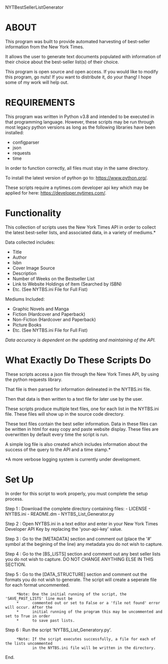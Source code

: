 NYTBestSellerListGenerator

# ABOUT

This program was built to provide automated harvesting of 
best-seller information from the New York Times. 

It allows the user to generate text documents populated with 
information of their choice about the best-seller list(s) of 
their choice. 

This program is open source and open access. If you would like 
to modify this program, go nuts! If you want to distribute it, 
do your thang! I hope some of my work will help out.           


# REQUIREMENTS

This program was written in Python v3.8 and intended to be executed in that programming
language. However, these scripts may be run through most legacy python versions as long
as the following libraries have been installed:

- configparser
- json
- requests
- time

In order to function correctly, all files must stay in the same directory.

To install the latest version of python go to: https://www.python.org/.

These scripts require a nytimes.com developer api key which may be applied for here:
https://developer.nytimes.com/.


# Functionality

This collection of scripts uses the New York Times API in order to collect the latest
best-seller lists, and associated data, in a variety of mediums.*

Data collected includes:
- Title
- Author
- Isbn
- Cover Image Source
- Description
- Number of Weeks on the Bestseller List
- Link to Website Holdings of Item (Searched by ISBN)
- Etc. (See NYTBS.ini File for Full Fist)

Mediums Included:
- Graphic Novels and Manga
- Fiction (Hardcover and Paperback)
- Non-Fiction (Hardcover and Paperback)
- Picture Books
- Etc. (See NYTBS.ini File for Full Fist)

*Data accuracy is dependent on the updating and maintaining of the API.*


# What Exactly Do These Scripts Do

These scripts access a json file through the New York Times API, by using the python requests
library. 

That file is then parsed for information delineated in the NYTBS.ini file.

Then that data is then written to a text file for later use by the user.

These scripts produce multiple text files, one for each list in the NYTBS.ini file. These files
will show up in the source code directory.

These text files contain the best seller information. Data in these files can be written in html
for easy copy and paste website display. These files are overwritten by default every time the
script is run.

A simple log file is also created which includes information about the success of the query to the
API and a time stamp.*

*A more verbose logging system is currently under development.


# Set Up

In order for this script to work properly, you must complete the setup process.

Step 1 : Download the complete directory containing files:
    - LICENSE 
    - NYTBS.ini
    - README.dm
    - NYTBS_List_Generator.py

Step 2 : Open NYTBS.ini in a text editor and enter in your New York Times Developer API Key
         by replacing the 'your-api-key' value.
          
Step 3 : Go to the [METADATA] section and comment out (place the '#' symbol at the begining
         of the line) any metadata you do not wish to capture.
         
Step 4 : Go to the [BS_LISTS] section and comment out any best seller lists you do not wish to
         capture.
         DO NOT CHANGE ANYTHING ELSE IN THIS SECTION.
         
Step 5 : Go to the [DATA_STRUCTURE] section and comment out the formats you do not wish to
         generate. The script will create a seperate file for each format uncommented.
         
         *Note: One the initial running of the script, the 'SAVE_PAST_LISTS' line must be
         *      commented out or set to False or a 'file not found' error will occur. After the
         *      initial running of the program this may be uncommented and set to True in order
         *      to save past lists.

Step 6 : Run the script 'NYTBS_List_Generatory.py'.
     
         *Note: If the script executes successfully, a file for each of the lists uncommented
                in the NYTBS.ini file will be written in the directory.
                
End.
